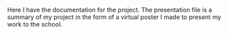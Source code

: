 Here I have the documentation for the project. The presentation file is a summary of my project in the form of a virtual poster I made to present my work to the school.
